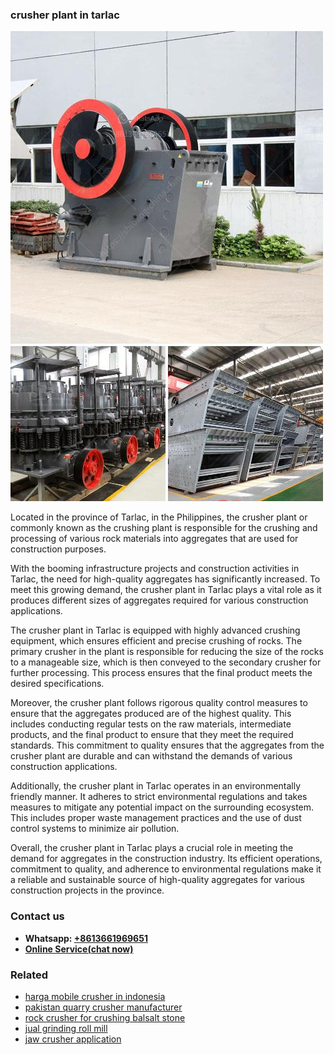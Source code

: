 <h3>crusher plant in tarlac</h3><img src='1708332736.jpg' alt=''><p>Located in the province of Tarlac, in the Philippines, the crusher plant or commonly known as the crushing plant is responsible for the crushing and processing of various rock materials into aggregates that are used for construction purposes. </p><p>With the booming infrastructure projects and construction activities in Tarlac, the need for high-quality aggregates has significantly increased. To meet this growing demand, the crusher plant in Tarlac plays a vital role as it produces different sizes of aggregates required for various construction applications.</p><p>The crusher plant in Tarlac is equipped with highly advanced crushing equipment, which ensures efficient and precise crushing of rocks. The primary crusher in the plant is responsible for reducing the size of the rocks to a manageable size, which is then conveyed to the secondary crusher for further processing. This process ensures that the final product meets the desired specifications.</p><p>Moreover, the crusher plant follows rigorous quality control measures to ensure that the aggregates produced are of the highest quality. This includes conducting regular tests on the raw materials, intermediate products, and the final product to ensure that they meet the required standards. This commitment to quality ensures that the aggregates from the crusher plant are durable and can withstand the demands of various construction applications.</p><p>Additionally, the crusher plant in Tarlac operates in an environmentally friendly manner. It adheres to strict environmental regulations and takes measures to mitigate any potential impact on the surrounding ecosystem. This includes proper waste management practices and the use of dust control systems to minimize air pollution.</p><p>Overall, the crusher plant in Tarlac plays a crucial role in meeting the demand for aggregates in the construction industry. Its efficient operations, commitment to quality, and adherence to environmental regulations make it a reliable and sustainable source of high-quality aggregates for various construction projects in the province.</p><h3>Contact us</h3><ul><li><strong>Whatsapp:&nbsp;<a href="https://wa.me/8613661969651">+8613661969651</a></strong></li><li><a href="https://swt.shibang-china.com/?git&amp;zhl&amp;crusher plant in tarlac"><strong>Online Service(chat now)</strong></a></li></ul><h3>Related</h3><ul><li><a href='harga mobile crusher in indonesia.md'>harga mobile crusher in indonesia</a></li><li><a href='pakistan quarry crusher manufacturer.md'>pakistan quarry crusher manufacturer</a></li><li><a href='rock crusher for crushing balsalt stone.md'>rock crusher for crushing balsalt stone</a></li><li><a href='jual grinding roll mill.md'>jual grinding roll mill</a></li><li><a href='jaw crusher application.md'>jaw crusher application</a></li></ul>